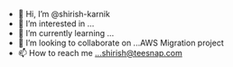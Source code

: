 - 👋 Hi, I’m @shirish-karnik
- 👀 I’m interested in ...
- 🌱 I’m currently learning ...
- 💞️ I’m looking to collaborate on ...AWS Migration project
- 📫 How to reach me ...shirish@teesnap.com 

<!---
shirish-karnik/shirish-karnik is a ✨ special ✨ repository because its `README.md` (this file) appears on your GitHub profile.
You can click the Preview link to take a look at your changes.
--->
